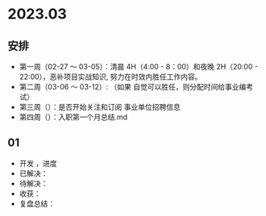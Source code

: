 # 2023.03 
## 安排

- 第一周（02-27 ～ 03-05）：清晨 4H（4:00 - 8：00）和夜晚 2H（20:00 - 22:00），恶补项目实战知识, 努力在时效内胜任工作内容。
- 第二周（03-06 ～ 03-12）: （如果 自觉可以胜任，则分配时间给事业编考试）
- 第三周（）：是否开始关注和订阅 事业单位招聘信息
- 第四周（）：入职第一个月总结.md

## 01

- 开发 ，进度 
- 已解决：
- 待解决：
- 收获：
- 复盘总结：
